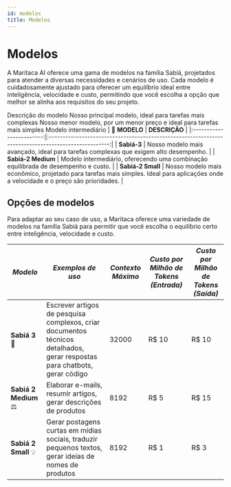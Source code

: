 ```yaml
---
id: modelos
title: Modelos
---
```


# Modelos
A Maritaca AI oferece uma gama de modelos na família Sabiá, projetados para atender a diversas necessidades e cenários de uso. Cada modelo é cuidadosamente ajustado para oferecer um equilíbrio ideal entre inteligência, velocidade e custo, permitindo que você escolha a opção que melhor se alinha aos requisitos do seu projeto.


Descrição do modelo
 Nosso principal modelo, ideal para tarefas mais complexas  Nosso menor modelo, por um menor preço e ideal para tarefas mais simples
 Modelo intermediário
| 🦜 **MODELO**             |  **DESCRIÇÃO**                                                                                       |
|:------------------------:|:----------------------------------------------------------------------------------------------------:|
|  **Sabiá-3**           |  Nosso modelo mais avançado, ideal para tarefas complexas que exigem alto desempenho.            |
| **Sabiá-2 Medium**        |  Modelo intermediário, oferecendo uma combinação equilibrada de desempenho e custo.              |
|  **Sabiá-2 Small**         |  Nosso modelo mais econômico, projetado para tarefas mais simples. Ideal para aplicações onde a velocidade e o preço são prioridades. |


## Opções de modelos

Para adaptar ao seu caso de uso, a Maritaca oferece uma variedade de modelos na família Sabiá para permitir que você escolha o equilíbrio certo entre inteligência, velocidade e custo.

| *Modelo*               | *Exemplos de uso*                                                                                                           | *Contexto Máximo* | *Custo por Milhão de Tokens (Entrada)* | *Custo por Milhão de Tokens (Saída)* |
|------------------------|-----------------------------------------------------------------------------------------------------------------------------|------------------|-----------------------------------|--------------------------------|
| **Sabiá 3** 🥇          | Escrever artigos de pesquisa complexos, criar documentos técnicos detalhados, gerar respostas para chatbots, gerar código   | 32000            | R$ 10                             | R$ 10                          |
| **Sabiá 2 Medium** ⚖️  | Elaborar e-mails, resumir artigos, gerar descrições de produtos                                                             | 8192             | R$ 5                              | R$ 15                          |
| **Sabiá 2 Small** 💡   | Gerar postagens curtas em mídias sociais, traduzir pequenos textos, gerar ideias de nomes de produtos                        | 8192             | R$ 1                              | R$ 3                           |

